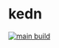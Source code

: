 kedn
===

[![main build](https://github.com/whyrising/kedn/actions/workflows/main.yml/badge.svg)](https://github.com/whyrising/kmp-library-template/actions/workflows/main.yml)
